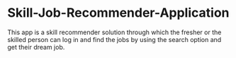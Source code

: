 # Skill-Job-Recommender-Application
This app is a skill recommender solution through which the fresher or the skilled person can log in and find the jobs by using the search option and get their dream job.
